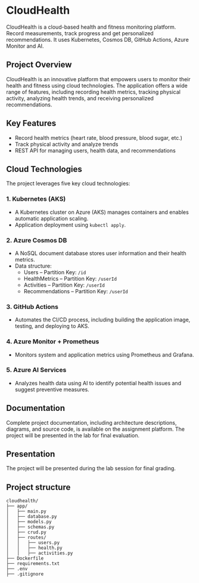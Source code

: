 # CloudHealth
CloudHealth is a cloud-based health and fitness monitoring platform. Record measurements, track progress and get personalized recommendations. It uses Kubernetes, Cosmos DB, GitHub Actions, Azure Monitor and AI.

## Project Overview

CloudHealth is an innovative platform that empowers users to monitor their health and fitness using cloud technologies. The application offers a wide range of features, including recording health metrics, tracking physical activity, analyzing health trends, and receiving personalized recommendations.

## Key Features

*   Record health metrics (heart rate, blood pressure, blood sugar, etc.)
*   Track physical activity and analyze trends
*   REST API for managing users, health data, and recommendations

## Cloud Technologies

The project leverages five key cloud technologies:

### 1. Kubernetes (AKS)

*   A Kubernetes cluster on Azure (AKS) manages containers and enables automatic application scaling.
*   Application deployment using `kubectl apply`.

### 2. Azure Cosmos DB

*   A NoSQL document database stores user information and their health metrics.
*   Data structure:
    *   Users – Partition Key: `/id`
    *   HealthMetrics – Partition Key: `/userId`
    *   Activities – Partition Key: `/userId`
    *   Recommendations – Partition Key: `/userId`

### 3. GitHub Actions

*   Automates the CI/CD process, including building the application image, testing, and deploying to AKS.

### 4. Azure Monitor + Prometheus

*   Monitors system and application metrics using Prometheus and Grafana.

### 5. Azure AI Services

*   Analyzes health data using AI to identify potential health issues and suggest preventive measures.

## Documentation

Complete project documentation, including architecture descriptions, diagrams, and source code, is available on the assignment platform. The project will be presented in the lab for final evaluation.

## Presentation

The project will be presented during the lab session for final grading.

## Project structure
```
cloudhealth/
├── app/
│   ├── main.py          
│   ├── database.py      
│   ├── models.py        
│   ├── schemas.py       
│   ├── crud.py          
│   ├── routes/
│   │   ├── users.py     
│   │   ├── health.py     
│   │   ├── activities.py 
├── Dockerfile          
├── requirements.txt    
├── .env                 
├── .gitignore           
```